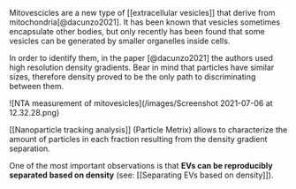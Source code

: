 Mitovescicles are a new type of [[extracellular vesicles]] that derive from mitochondria[@dacunzo2021]. It has been known that vesicles sometimes encapsulate other bodies, but only recently has been found that some vesicles can be generated by smaller organelles inside cells. 

In order to identify them, in the paper [@dacunzo2021] the authors used high resolution density gradients. Bear in mind that particles have similar sizes, therefore density proved to be the only path to discriminating between them. 

![NTA measurement of mitovesicles](/images/Screenshot 2021-07-06 at 12.32.28.png)

[[Nanoparticle tracking analysis]] (Particle Metrix) allows to characterize the amount of particles in each fraction resulting from the density gradient separation. 

One of the most important observations is that **EVs can be reproducibly separated based on density** (see: [[Separating EVs based on density]]).